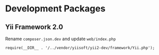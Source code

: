 Development Packages
====================

Yii Framework 2.0
-----------------

Rename `composer.json.dev` and update `web/index.php`

```
require(__DIR__ . '/../vendor/yiisoft/yii2-dev/framework/Yii.php');
```
